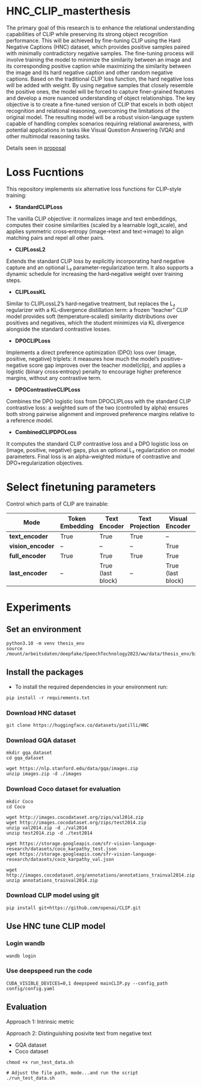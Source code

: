 # HNC_CLIP_masterthesis
The primary goal of this research is to enhance the relational understanding capabilities of CLIP while preserving its strong object recognition performance. This will be achieved by fine-tuning CLIP using the Hard Negative Captions (HNC) dataset, which provides positive samples paired with minimally contradictory negative samples. The fine-tuning process will involve training the model to minimize the similarity between an image and its corresponding positive caption while maximizing the similarity between the image and its hard negative caption and other random negative captions. Based on the traditional CLIP loss function, the hard negative loss will be added with weight. By using negative samples that closely resemble the positive ones, the model will be forced to capture finer-grained features and develop a more nuanced understanding of object relationships. The key objective is to create a fine-tuned version of CLIP that excels in both object recognition and relational reasoning, overcoming the limitations of the original model. The resulting model will be a robust vision-language system capable of handling complex scenarios requiring relational awareness, with potential applications in tasks like Visual Question Answering (VQA) and other multimodal reasoning tasks. 

Details seen in [proposal](Proposal.pdf)

# Loss Fucntions
This repository implements six alternative loss functions for CLIP-style training:

- **StandardCLIPLoss**  
  
The vanilla CLIP objective: it normalizes image and text embeddings, computes their cosine similarities (scaled by a learnable logit_scale), and applies symmetric cross‐entropy (image→text and text→image) to align matching pairs and repel all other pairs.

- **CLIPLossL2**  
  
Extends the standard CLIP loss by explicitly incorporating hard negative capture and an optional L₂ parameter‐regularization term. It also supports a dynamic schedule for increasing the hard‐negative weight over training steps.
  
- **CLIPLossKL**  
  
Similar to CLIPLossL2’s hard‐negative treatment, but replaces the L₂ regularizer with a KL‐divergence distillation term: a frozen “teacher” CLIP model provides soft (temperature‐scaled) similarity distributions over positives and negatives, which the student minimizes via KL divergence alongside the standard contrastive losses.

- **DPOCLIPLoss**  
  
Implements a direct preference optimization (DPO) loss over (image, positive, negative) triplets: it measures how much the model’s positive–negative score gap improves over the teacher model(clip), and applies a logistic (binary cross‐entropy) penalty to encourage higher preference margins, without any contrastive term.

- **DPOContrastiveCLIPLoss**  
  
Combines the DPO logistic loss from DPOCLIPLoss with the standard CLIP contrastive loss: a weighted sum of the two (controlled by alpha) ensures both strong pairwise alignment and improved preference margins relative to a reference model.

- **CombinedCLIPDPOLoss**  
  
It computes the standard CLIP contrastive loss and a DPO logistic loss on (image, positive, negative) gaps, plus an optional L₂ regularization on model parameters. Final loss is an alpha-weighted mixture of contrastive and DPO+regularization objectives.

# Select finetuning parameters
Control which parts of CLIP are trainable:

| Mode                   | Token Embedding | Text Encoder    | Text Projection | Visual Encoder   | Vision Projection |
|------------------------|-----------------|-----------------|-----------------|------------------|-------------------|
| **text_encoder**       | True            | True            | True            | –                | -                 |
| **vision_encoder**     | –               | –               | –               | True             | True              |
| **full_encoder**       | True            | True            | True            | True             | True              |
| **last_encoder**       | –               | True (last block)| –              | True (last block)| –                 |


# Experiments

## Set an environment
```
python3.10 -m venv thesis_env
source /mount/arbeitsdaten/deepfake/SpeechTechnology2023/ww/data/thesis_env/bin/activate 
```

## Install the packages
- To install the required dependencies in your environment run: 
```
pip install -r requirements.txt
```

### Download HNC dataset
```
git clone https://huggingface.co/datasets/patilli/HNC
```

### Download GQA dataset
```
mkdir gqa_dataset
cd gqa_dataset

wget https://nlp.stanford.edu/data/gqa/images.zip
unzip images.zip -d ./images
```

### Download Coco dataset for evaluation
```
mkdir Coco
cd Coco

wget http://images.cocodataset.org/zips/val2014.zip
wget http://images.cocodataset.org/zips/test2014.zip
unzip val2014.zip -d ./val2014
unzip test2014.zip -d ./test2014

wget https://storage.googleapis.com/sfr-vision-language-research/datasets/coco_karpathy_test.json
wget https://storage.googleapis.com/sfr-vision-language-research/datasets/coco_karpathy_val.json

wget http://images.cocodataset.org/annotations/annotations_trainval2014.zip
unzip annotations_trainval2014.zip
```

### Download CLIP model using git
```
pip install git+https://github.com/openai/CLIP.git
```

## Use HNC tune CLIP model
### Login wandb
```
wandb login 
```

### Use deepspeed run the code
```
CUDA_VISIBLE_DEVICES=0,1 deepspeed mainCLIP.py --config_path config/config.yaml
```

## Evaluation
Approach 1: Intrinsic metric

Approach 2: Distinguishing posivite text from negative text
- GQA dataset
- Coco dataset

```
chmod +x run_test_data.sh

# Adjust the file path, mode...and run the script
./run_test_data.sh
```

